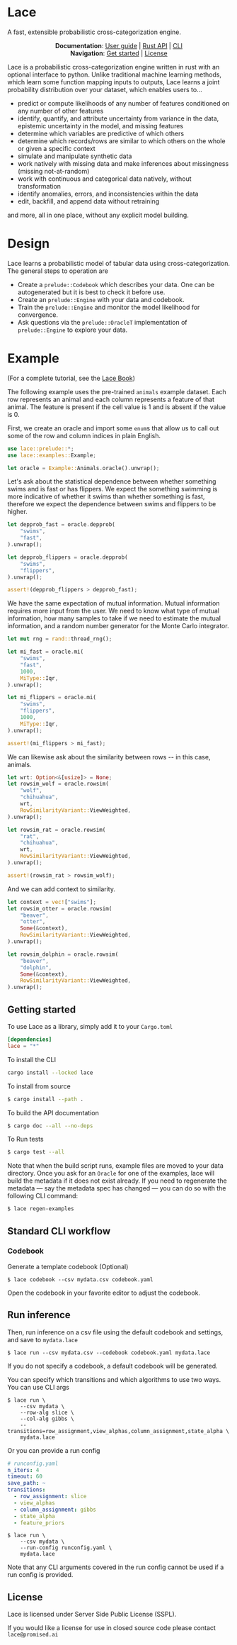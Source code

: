 # Lace

A fast, extensible probabilistic cross-categorization engine.

<div align=center>
     <div>
        <strong>Documentation</strong>: 
        <a href='#'>User guide</a> | 
        <a href='#'>Rust API</a> | 
        <a href='#'>CLI</a>
     </div>
    <div>
        <strong>Navigation</strong>: 
        <a href='#getting-started'>Get started</a> | 
        <a href='#license'>License</a>
     </div>
</div>

Lace is a probabilistic cross-categorization engine written in rust with an
optional interface to python. Unlike traditional machine learning methods,
which learn some function mapping inputs to outputs, Lace learns a joint
probability distribution over your dataset, which enables users to...

- predict or compute likelihoods of any number of features conditioned on any
  number of other features
- identify, quantify, and attribute uncertainty from variance in the data,
  epistemic uncertainty in the model, and missing features
- determine which variables are predictive of which others
- determine which records/rows are similar to which others on the whole or
  given a specific context
- simulate and manipulate synthetic data
- work natively with missing data and make inferences about missingness
  (missing not-at-random)
- work with continuous and categorical data natively, without transformation
- identify anomalies, errors, and inconsistencies within the data
- edit, backfill, and append data without retraining

and more, all in one place, without any explicit model building.

# Design
Lace learns a probabilistic model of tabular data using cross-categorization.
The general steps to operation are

* Create a `prelude::Codebook` which describes your data. One can be
    autogenerated but it is best to check it before use.
* Create an `prelude::Engine` with your data and codebook.
* Train the `prelude::Engine` and monitor the model likelihood for convergence.
* Ask questions via the `prelude::OracleT` implementation of `prelude::Engine`
    to explore your data.


# Example

(For a complete tutorial, see the [Lace Book](https://TODO))

The following example uses the pre-trained `animals` example dataset.
Each row represents an animal and each column represents a feature of that animal.
The feature is present if the cell value is 1 and is absent if the value is 0.

First, we create an oracle and import some `enum`s that allow us to call
out some of the row and column indices in plain English.

```rust
use lace::prelude::*;
use lace::examples::Example;

let oracle = Example::Animals.oracle().unwrap();
```
 Let's ask about the statistical dependence between whether something swims
and is fast or has flippers. We expect the something swimming is more
indicative of whether it swims than whether something is fast, therefore we
expect the dependence between swims and flippers to be higher.

```rust
let depprob_fast = oracle.depprob(
    "swims",
    "fast",
).unwrap();

let depprob_flippers = oracle.depprob(
    "swims",
    "flippers",
).unwrap();

assert!(depprob_flippers > depprob_fast);
```

We have the same expectation of mutual information. Mutual information
requires more input from the user. We need to know what type of mutual
information, how many samples to take if we need to estimate the mutual
information, and a random number generator for the Monte Carlo integrator.

```rust
let mut rng = rand::thread_rng();

let mi_fast = oracle.mi(
    "swims",
    "fast",
    1000,
    MiType::Iqr,
).unwrap();

let mi_flippers = oracle.mi(
    "swims",
    "flippers",
    1000,
    MiType::Iqr,
).unwrap();

assert!(mi_flippers > mi_fast);
```

We can likewise ask about the similarity between rows -- in this case,
animals.

```rust
let wrt: Option<&[usize]> = None;
let rowsim_wolf = oracle.rowsim(
    "wolf",
    "chihuahua",
    wrt,
    RowSimilarityVariant::ViewWeighted,
).unwrap();

let rowsim_rat = oracle.rowsim(
    "rat",
    "chihuahua",
    wrt,
    RowSimilarityVariant::ViewWeighted,
).unwrap();

assert!(rowsim_rat > rowsim_wolf);
```

And we can add context to similarity.

```rust
let context = vec!["swims"];
let rowsim_otter = oracle.rowsim(
    "beaver",
    "otter",
    Some(&context),
    RowSimilarityVariant::ViewWeighted,
).unwrap();

let rowsim_dolphin = oracle.rowsim(
    "beaver",
    "dolphin",
    Some(&context),
    RowSimilarityVariant::ViewWeighted,
).unwrap();
```

## Getting started

To use Lace as a library, simply add it to your `Cargo.toml`

```toml
[dependencies]
lace = "*"
```

To install the CLI

```bash
cargo install --locked lace
```

To install from source

```bash
$ cargo install --path .
```

To build the API documentation

```bash
$ cargo doc --all --no-deps
```

To Run tests

```bash
$ cargo test --all
```

Note that when the build script runs, example files are moved to your data
directory.  Once you ask for an `Oracle` for one of the examples, lace will
build the metadata if it does not exist already. If you need to regenerate
the metadata — say the metadata spec has changed — you can do so with the
following CLI command:

```bash
$ lace regen-examples
```

## Standard CLI workflow

### Codebook

Generate a template codebook (Optional)

```
$ lace codebook --csv mydata.csv codebook.yaml
```

Open the codebook in your favorite editor to adjust the codebook.

## Run inference

Then, run inference on a csv file using the default codebook and settings, and save
to `mydata.lace`

```
$ lace run --csv mydata.csv --codebook codebook.yaml mydata.lace
```

If you do not specify a codebook, a default codebook will be generated.

You can specify which transitions and which algorithms to use two ways. You can
use CLI args

```
$ lace run \
    --csv mydata \
    --row-alg slice \
    --col-alg gibbs \
    --transitions=row_assignment,view_alphas,column_assignment,state_alpha \
    mydata.lace
```

Or you can provide a run config

```yaml
# runconfig.yaml
n_iters: 4
timeout: 60
save_path: ~
transitions:
  - row_assignment: slice
  - view_alphas
  - column_assignment: gibbs
  - state_alpha
  - feature_priors
```

```
$ lace run \
    --csv mydata \
    --run-config runconfig.yaml \
    mydata.lace
```

Note that any CLI arguments covered in the run config cannot be used if a run
config is provided.

## License

Lace is licensed under Server Side Public License (SSPL).

If you would like a license for use in closed source code please contact
`lace@promised.ai`

